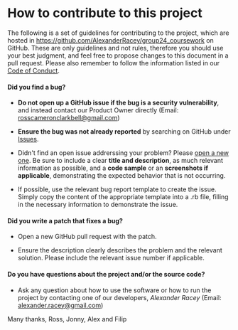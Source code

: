 # How to contribute to this project
The following is a set of guidelines for contributing to the project, which are hosted in
https://github.com/AlexanderRacey/group24_coursework on GitHub. These are only guidelines and not rules, therefore you should 
use your best judgment, and feel free to propose changes to this document in a pull request. Please also remember to follow the 
information listed in our [Code of Conduct](https://github.com/AlexanderRacey/group24_coursework/blob/master/CODE_OF_CONDUCT.md).

#### **Did you find a bug?**

* **Do not open up a GitHub issue if the bug is a security vulnerability**, and instead contact our Product Owner directly
 (Email: rosscameronclarkbell@gmail.com)

* **Ensure the bug was not already reported** by searching on GitHub under
 [Issues](https://github.com/AlexanderRacey/group24_coursework/issues).

* Didn't find an open issue addrerssing your problem? Please 
 [open a new one](https://github.com/AlexanderRacey/group24_coursework/issues/new/choose).
 Be sure to include a clear **title and description**, as much relevant information as possible, and a **code sample** or an 
 **screenshots if applicable**, demonstrating the expected behavior that is not occurring.
 
 * If possible, use the relevant bug report template to create the issue. Simply copy the content of the appropriate template 
  into a .rb file, filling in the necessary information to demonstrate the issue.
  
  #### **Did you write a patch that fixes a bug?**

* Open a new GitHub pull request with the patch.

* Ensure the description clearly describes the problem and the relevant solution. Please include the relevant issue number if 
 applicable.

#### **Do you have questions about the project and/or the source code?**

* Ask any question about how to use the software or how to run the project by contacting one of our developers,
 *Alexander Racey* (Email: alexander.racey@gmail.com)
 
 Many thanks, 
 Ross, Jonny, Alex and Filip
